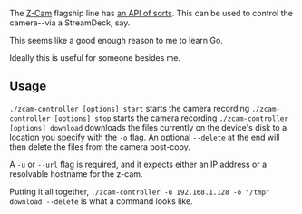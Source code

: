The [Z-Cam](https://www.z-cam.com/) flagship line has [an API of sorts](https://github.com/imaginevision/Z-Camera-Doc/blob/master/E2/protocol/http.md). This can be used to control the camera--via a StreamDeck, say. 

This seems like a good enough reason to me to learn Go. 

Ideally this is useful for someone besides me. 

## Usage


`./zcam-controller [options] start` starts the camera recording
`./zcam-controller [options] stop` starts the camera recording
`./zcam-controller [options] download` downloads the files currently on the device's disk to a location you specify with the `-o` flag. An optional `--delete` at the end will then delete the files from the camera post-copy.

A `-u` or `--url` flag is required, and it expects either an IP address or a resolvable hostname for the z-cam. 

Putting it all together, `./zcam-controller -u 192.168.1.128 -o "/tmp" download --delete` is what a command looks like.